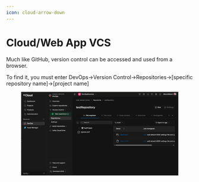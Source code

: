 ```yaml
---
icon: cloud-arrow-down
---
```


# Cloud/Web App VCS

Much like GitHub, version control can be accessed and used from a browser.

To find it, you must enter DevOps->Version Control->Repositories->\[specific repository name]->\[project name]

<figure><img src="../../../.gitbook/assets/image (3) (1).png" alt=""><figcaption></figcaption></figure>
